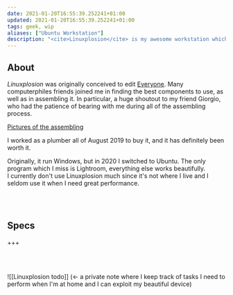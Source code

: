 ```yaml
---
date: 2021-01-20T16:55:39.252241+01:00
updated: 2021-01-20T16:55:39.252241+01:00
tags: geek, wip
aliases: ["Ubuntu Workstation"]
description: "<cite>Linuxplosion</cite> is my awesome workstation which I assembled in 2019 to edit [Everyone](/everyone). I now use for my most heavy computing tasks, such as video editing or image processing"
---
```

## About

<cite>Linuxplosion</cite> was originally conceived to edit [Everyone](/everyone). Many computerphiles friends joined me in finding the best components to use, as well as in assembling it. In particular, a huge shoutout to my friend Giorgio, who had the patience of bearing with me during all of the assembling process.

[Pictures of the assembling](+++ "Pictures of Linuxplosion being assembled")

I worked as a plumber all of August 2019 to buy it, and it has definitely been worth it.

Originally, it run Windows, but in 2020 I switched to Ubuntu. The only program which I miss is Lightroom, everything else works beautifully.\
I currently don't use Linuxplosion much since it's not where I live and I seldom use it when I need great performance.

<br>
<br>

## Specs

+++

<br>
<br>


![[Linuxplosion todo]] (&larr; a private note where I keep track of tasks I need to perform when I'm at home and I can exploit my beautiful device)